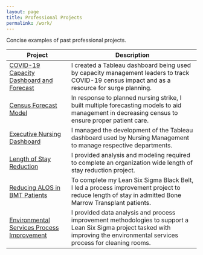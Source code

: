 ```yaml
---
layout: page
title: Professional Projects
permalink: /work/
---
```


Concise examples of past professional projects.  


|Project | Description|
|------------ | -------------|
|<a href="/documents/C19Dash.pdf">COVID-19 Capacity Dashboard and Forecast</a>| I created a Tableau dashboard being used by capacity management leaders to track COVID-19 census impact and as a resource for surge planning.|
|<a href="/documents/Nursing Strike Forecast Model.pdf">Census Forecast Model</a> | In response to planned nursing strike, I built multiple forecasting models to aid management in decreasing census to ensure proper patient care.| 
|<a href="/documents/Nursing Executive Dashboard.pdf">Executive Nursing Dashboard</a>| I managed the development of the Tableau dashboard used by Nursing Management to manage respective departments.|
|<a href="/documents/Length of Stay Reduction Project.pdf">Length of Stay Reduction</a>| I provided analysis and modeling required to complete an organization wide length of stay reduction project.|
|<a href="/documents/LSS.pdf">Reducing ALOS in BMT Patients</a>| To complete my Lean Six Sigma Black Belt, I led a process improvement project to reduce length of stay in admitted Bone Marrow Transplant patients.|
|<a href="/documents/EVS Analysis.pdf">Environmental Services Process Improvement</a>| I provided data analysis and process improvement methodologies to support a Lean Six Sigma project tasked with improving the environmental services process for cleaning rooms.|

